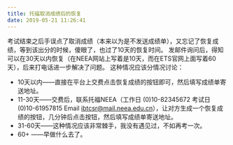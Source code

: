 ```yaml
---
title: 托福取消成绩后的恢复
date: 2019-05-21 11:26:41
---
```

考试结束之后手误点了取消成绩（本来以为是不发送成绩单），又忘记了恢复成绩，等到该出分的时候，傻眼了，也过了10天的恢复时间。
发邮件询问后，得知可以在30天以内恢复（在NEEA网站上写着是10天，而在ETS官网上面写着60天），后来打电话进一步解决了问题。
这种情况应该分情况讨论：
- 10天以内——直接在平台上交费点击恢复成绩的按钮即可，然后填写成绩单寄送地址。
- 11-30天——交费后，联系托福NEEA（工作日 (0)10-82345672 考试日 (0)10-61957815 Email ibtcsr@mail.neea.edu.cn），让对方生成一个恢复成绩的按钮，几分钟后点击按钮，然后填写成绩单寄送地址。
- 31-60天——这种情况应该非常棘手，我没有遇见过，不如再考一次。
- 60+ ——早做什么去了。
